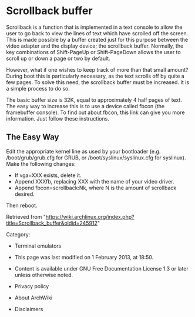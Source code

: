 Scrollback buffer
=================

Scrollback is a function that is implemented in a text console to allow
the user to go back to view the lines of text which have scrolled off
the screen. This is made possible by a buffer created just for this
purpose between the video adapter and the display device; the scrollback
buffer. Normally, the key combinations of Shift-PageUp or Shift-PageDown
allows the user to scroll up or down a page or two by default.

However, what if one wishes to keep track of more than that small
amount? During boot this is particularly necessary, as the text scrolls
off by quite a few pages. To solve this need, the scrollback buffer must
be increased. It is a simple process to do so.

The basic buffer size is 32K, equal to approximately 4 half pages of
text. The easy way to increase this is to use a device called fbcon (the
framebuffer console). To find out about fbcon, this link can give you
more information. Just follow these instructions.

The Easy Way
------------

Edit the appropriate kernel line as used by your bootloader (e.g.
/boot/grub/grub.cfg for GRUB, or /boot/syslinux/syslinux.cfg for
syslinux). Make the following changes:

-   If vga=XXX exists, delete it.
-   Append XXXfb, replacing XXX with the name of your video driver.
-   Append fbcon=scrollback:Nk, where N is the amount of scrollback
    desired.

Then reboot.

Retrieved from
"https://wiki.archlinux.org/index.php?title=Scrollback_buffer&oldid=245912"

Category:

-   Terminal emulators

-   This page was last modified on 1 February 2013, at 18:50.
-   Content is available under GNU Free Documentation License 1.3 or
    later unless otherwise noted.
-   Privacy policy
-   About ArchWiki
-   Disclaimers
